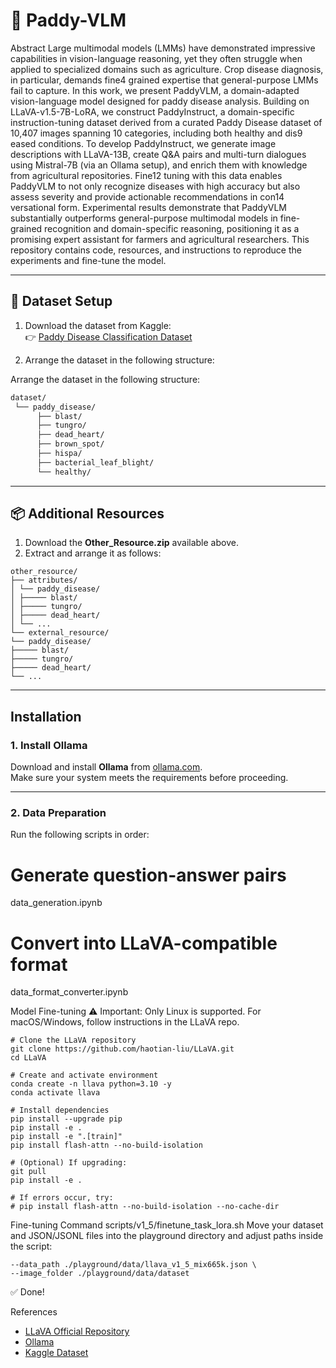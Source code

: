 
# 🌾 Paddy-VLM

Abstract
Large multimodal models (LMMs) have demonstrated impressive capabilities in
vision-language reasoning, yet they often struggle when applied to specialized
domains such as agriculture. Crop disease diagnosis, in particular, demands fine4 grained expertise that general-purpose LMMs fail to capture. In this work, we
present PaddyVLM, a domain-adapted vision-language model designed for paddy
disease analysis. Building on LLaVA-v1.5-7B-LoRA, we construct PaddyInstruct,
a domain-specific instruction-tuning dataset derived from a curated Paddy Disease
dataset of 10,407 images spanning 10 categories, including both healthy and dis9 eased conditions. To develop PaddyInstruct, we generate image descriptions with
LLaVA-13B, create Q&A pairs and multi-turn dialogues using Mistral-7B (via an
Ollama setup), and enrich them with knowledge from agricultural repositories. Fine12 tuning with this data enables PaddyVLM to not only recognize diseases with high
accuracy but also assess severity and provide actionable recommendations in con14 versational form. Experimental results demonstrate that PaddyVLM substantially
outperforms general-purpose multimodal models in fine-grained recognition and
domain-specific reasoning, positioning it as a promising expert assistant for farmers
and agricultural researchers.
This repository contains code, resources, and instructions to reproduce the experiments and fine-tune the model.  

---

## 📂 Dataset Setup

1. Download the dataset from Kaggle:  
   👉 [Paddy Disease Classification Dataset](https://www.kaggle.com/competitions/paddy-disease-classification/data)

2. Arrange the dataset in the following structure:

Arrange the dataset in the following structure:

```bash
dataset/
 └── paddy_disease/
      ├── blast/
      ├── tungro/
      ├── dead_heart/
      ├── brown_spot/
      ├── hispa/
      ├── bacterial_leaf_blight/
      └── healthy/

```

---

## 📦 Additional Resources

1. Download the **Other_Resource.zip** available above.  
2. Extract and arrange it as follows:
```
other_resource/
├── attributes/
│ └── paddy_disease/
│ ├───── blast/
│ ├───── tungro/
│ ├───── dead_heart/
│ └── ...
└── external_resource/
└── paddy_disease/
├───── blast/
├───── tungro/
├───── dead_heart/
└── ...

```
---

## Installation

### 1. Install Ollama
Download and install **Ollama** from [ollama.com](https://ollama.com/).  
Make sure your system meets the requirements before proceeding.

---

### 2. Data Preparation

Run the following scripts in order:
# Generate question-answer pairs
data_generation.ipynb

# Convert into LLaVA-compatible format
data_format_converter.ipynb

Model Fine-tuning
⚠️ Important: Only Linux is supported. For macOS/Windows, follow instructions in the LLaVA repo.
```
# Clone the LLaVA repository
git clone https://github.com/haotian-liu/LLaVA.git
cd LLaVA

# Create and activate environment
conda create -n llava python=3.10 -y
conda activate llava

# Install dependencies
pip install --upgrade pip
pip install -e .
pip install -e ".[train]"
pip install flash-attn --no-build-isolation

# (Optional) If upgrading:
git pull
pip install -e .

# If errors occur, try:
# pip install flash-attn --no-build-isolation --no-cache-dir
```

Fine-tuning Command
scripts/v1_5/finetune_task_lora.sh
Move your dataset and JSON/JSONL files into the playground directory and adjust paths inside the script:
```
--data_path ./playground/data/llava_v1_5_mix665k.json \
--image_folder ./playground/data/dataset
```
✅ Done!

References
- [LLaVA Official Repository](https://github.com/haotian-liu/LLaVA)
- [Ollama](https://ollama.com/)
- [Kaggle Dataset](https://www.kaggle.com/competitions/paddy-disease-classification/data)
